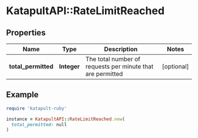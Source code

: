 # KatapultAPI::RateLimitReached

## Properties

| Name | Type | Description | Notes |
| ---- | ---- | ----------- | ----- |
| **total_permitted** | **Integer** | The total number of requests per minute that are permitted | [optional] |

## Example

```ruby
require 'katapult-ruby'

instance = KatapultAPI::RateLimitReached.new(
  total_permitted: null
)
```

